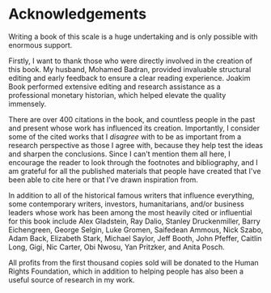 # Acknowledgements

Writing a book of this scale is a huge undertaking and is only possible with enormous support.

Firstly, I want to thank those who were directly involved in the creation of this book. My husband, Mohamed Badran, provided invaluable structural editing and early feedback to ensure a clear reading experience. Joakim Book performed extensive editing and research assistance as a professional monetary historian, which helped elevate the quality immensely.

There are over 400 citations in the book, and countless people in the past and present whose work has influenced its creation. Importantly, I consider some of the cited works that I *disagree* with to be as important from a research perspective as those I agree with, because they help test the ideas and sharpen the conclusions. Since I can't mention them all here, I encourage the reader to look through the footnotes and bibliography, and I am grateful for all the published materials that people have created that I've been able to cite here or that I've drawn inspiration from.

In addition to all of the historical famous writers that influence everything, some contemporary writers, investors, humanitarians, and/or business leaders whose work has been among the most heavily cited or influential for this book include Alex Gladstein, Ray Dalio, Stanley Druckenmiller, Barry Eichengreen, George Selgin, Luke Gromen, Saifedean Ammous, Nick Szabo, Adam Back, Elizabeth Stark, Michael Saylor, Jeff Booth, John Pfeffer, Caitlin Long, Gigi, Nic Carter, Obi Nwosu, Yan Pritzker, and Anita Posch.

All profits from the first thousand copies sold will be donated to the Human Rights Foundation, which in addition to helping people has also been a useful source of research in my work.

